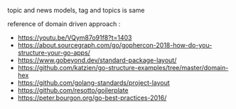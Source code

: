 
topic and news models, tag and topics is same

reference of domain driven approach :
- https://youtu.be/VQym87o91f8?t=1403
- https://about.sourcegraph.com/go/gophercon-2018-how-do-you-structure-your-go-apps/
- https://www.gobeyond.dev/standard-package-layout/
- https://github.com/katzien/go-structure-examples/tree/master/domain-hex
- https://github.com/golang-standards/project-layout
- https://github.com/resotto/goilerplate
- https://peter.bourgon.org/go-best-practices-2016/